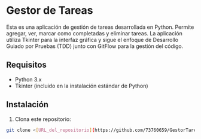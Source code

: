 # Gestor de Tareas
Esta es una aplicación de gestión de tareas desarrollada en Python. Permite agregar, ver, marcar 
como completadas y eliminar tareas. La aplicación utiliza Tkinter para la interfaz gráfica y sigue 
el enfoque de Desarrollo Guiado por Pruebas (TDD) junto con GitFlow para la gestión del código.
## Requisitos
- Python 3.x
- Tkinter (incluido en la instalación estándar de Python)
## Instalación
1. Clona este repositorio:
 ```bash
 git clone <[URL_del_repositorio](https://github.com/73760659/GestorTareas.git)>```
